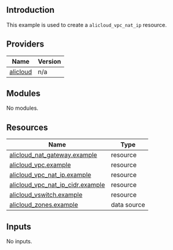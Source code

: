 ## Introduction

This example is used to create a `alicloud_vpc_nat_ip` resource.

<!-- BEGIN_TF_DOCS -->
## Providers

| Name | Version |
|------|---------|
| <a name="provider_alicloud"></a> [alicloud](#provider\_alicloud) | n/a |

## Modules

No modules.

## Resources

| Name | Type |
|------|------|
| [alicloud_nat_gateway.example](https://registry.terraform.io/providers/aliyun/alicloud/latest/docs/resources/nat_gateway) | resource |
| [alicloud_vpc.example](https://registry.terraform.io/providers/aliyun/alicloud/latest/docs/resources/vpc) | resource |
| [alicloud_vpc_nat_ip.example](https://registry.terraform.io/providers/aliyun/alicloud/latest/docs/resources/vpc_nat_ip) | resource |
| [alicloud_vpc_nat_ip_cidr.example](https://registry.terraform.io/providers/aliyun/alicloud/latest/docs/resources/vpc_nat_ip_cidr) | resource |
| [alicloud_vswitch.example](https://registry.terraform.io/providers/aliyun/alicloud/latest/docs/resources/vswitch) | resource |
| [alicloud_zones.example](https://registry.terraform.io/providers/aliyun/alicloud/latest/docs/data-sources/zones) | data source |

## Inputs

No inputs.
<!-- END_TF_DOCS -->    